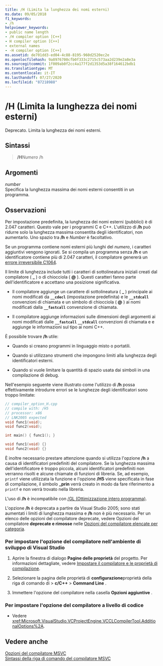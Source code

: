 ```yaml
---
title: /H (Limita la lunghezza dei nomi esterni)
ms.date: 09/05/2018
f1_keywords:
- /h
helpviewer_keywords:
- public name length
- /H compiler option [C++]
- H compiler option [C++]
- external names
- -H compiler option [C++]
ms.assetid: de701dd3-ed04-4c88-8195-960d2520ec2e
ms.openlocfilehash: 9a8976700cfb0f333c2715c573aa2d239e2a8e3a
ms.sourcegitcommit: 1f009ab0f2cc4a177f2d1353d5a38f164612bdb1
ms.translationtype: MT
ms.contentlocale: it-IT
ms.lasthandoff: 07/27/2020
ms.locfileid: "87218988"
---
```

# <a name="h-restrict-length-of-external-names"></a>/H (Limita la lunghezza dei nomi esterni)

Deprecato. Limita la lunghezza dei nomi esterni.

## <a name="syntax"></a>Sintassi

> **/H**<em>Numero</em> /h

## <a name="arguments"></a>Argomenti

*number*<br/>
Specifica la lunghezza massima dei nomi esterni consentiti in un programma.

## <a name="remarks"></a>Osservazioni

Per impostazione predefinita, la lunghezza dei nomi esterni (pubblici) è di 2.047 caratteri. Questo vale per i programmi C e C++. L'utilizzo di **/h** può ridurre solo la lunghezza massima consentita degli identificatori, non aumentarlo. Uno spazio tra **/h** e *Number* è facoltativo.

Se un programma contiene nomi esterni più lunghi del *numero*, i caratteri aggiuntivi vengono ignorati. Se si compila un programma senza **/h** e un identificatore contiene più di 2.047 caratteri, il compilatore genererà un [errore irreversibile C1064](../../error-messages/compiler-errors-1/fatal-error-c1064.md).

Il limite di lunghezza include tutti i caratteri di sottolineatura iniziali creati dal compilatore ( **\_** ) o di chiocciola ( **\@** ). Questi caratteri fanno parte dell'identificatore e accettano una posizione significativa.

- Il compilatore aggiunge un carattere di sottolineatura ( **\_** ) principale ai nomi modificati da **`__cdecl`** (impostazione predefinita) e le **`__stdcall`** convenzioni di chiamata e un simbolo di chiocciola ( **\@** ) ai nomi modificati dalla **`__fastcall`** convenzione di chiamata.

- Il compilatore aggiunge informazioni sulle dimensioni degli argomenti ai nomi modificati dalle **`__fastcall`** **`__stdcall`** convenzioni di chiamata e e aggiunge le informazioni sul tipo ai nomi C++.

È possibile trovare **/h** utile:

- Quando si creano programmi in linguaggio misto o portatili.

- Quando si utilizzano strumenti che impongono limiti alla lunghezza degli identificatori esterni.

- Quando si vuole limitare la quantità di spazio usata dai simboli in una compilazione di debug.

Nell'esempio seguente viene illustrato come l'utilizzo di **/h** possa effettivamente introdurre errori se le lunghezze degli identificatori sono troppo limitate:

```cpp
// compiler_option_H.cpp
// compile with: /H5
// processor: x86
// LNK2005 expected
void func1(void);
void func2(void);

int main() { func1(); }

void func1(void) {}
void func2(void) {}
```

È inoltre necessario prestare attenzione quando si utilizza l'opzione **/h** a causa di identificatori predefiniti del compilatore. Se la lunghezza massima dell'identificatore è troppo piccola, alcuni identificatori predefiniti non verranno risolti e alcune chiamate di funzioni di libreria. Se, ad esempio, `printf` viene utilizzata la funzione e l'opzione **/H5** viene specificata in fase di compilazione, il simbolo **_prin** verrà creato in modo da fare riferimento a `printf` e non verrà trovato nella libreria.

L'uso di **/h** è incompatibile con [/GL (Ottimizzazione intero programma)](gl-whole-program-optimization.md).

L'opzione **/h** è deprecata a partire da Visual Studio 2005; sono stati aumentati i limiti di lunghezza massima e **/h** non è più necessario. Per un elenco delle opzioni del compilatore deprecate, vedere Opzioni del compilatore **deprecate e rimosse** nelle [Opzioni del compilatore elencate per categoria](compiler-options-listed-by-category.md).

### <a name="to-set-this-compiler-option-in-the-visual-studio-development-environment"></a>Per impostare l'opzione del compilatore nell'ambiente di sviluppo di Visual Studio

1. Aprire la finestra di dialogo **Pagine delle proprietà** del progetto. Per informazioni dettagliate, vedere [Impostare il compilatore e le proprietà di compilazione](../working-with-project-properties.md).

1. Selezionare la pagina delle proprietà di **configurazione**proprietà della riga di comando di  >  **c/C++**  >  **Command Line** .

1. Immettere l'opzione del compilatore nella casella **Opzioni aggiuntive** .

### <a name="to-set-this-compiler-option-programmatically"></a>Per impostare l'opzione del compilatore a livello di codice

- Vedere <xref:Microsoft.VisualStudio.VCProjectEngine.VCCLCompilerTool.AdditionalOptions%2A>.

## <a name="see-also"></a>Vedere anche

[Opzioni del compilatore MSVC](compiler-options.md)<br/>
[Sintassi della riga di comando del compilatore MSVC](compiler-command-line-syntax.md)
